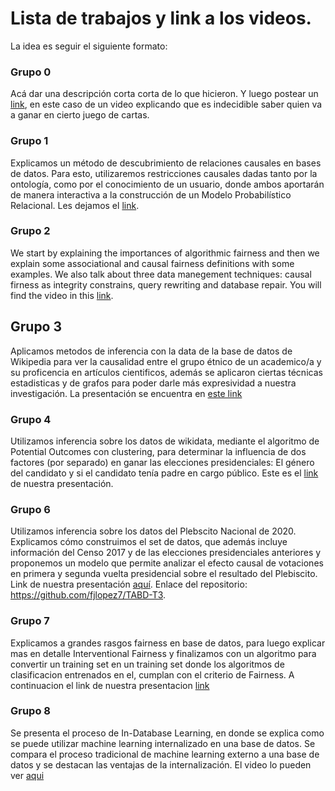 # Lista de trabajos y link a los videos. 

La idea es seguir el siguiente formato: 

### Grupo 0
Acá dar una descripción corta corta de lo que hicieron. 
Y luego postear un [link](https://www.youtube.com/watch?v=xCDSVsXntOk), en este caso de un video explicando que es indecidible saber quien va a ganar en cierto juego de cartas.  

### Grupo 1
Explicamos un método de descubrimiento de relaciones causales en bases de datos. Para esto, utilizaremos restricciones causales dadas tanto por la ontología, como por el conocimiento de un usuario, donde ambos aportarán de manera interactiva a la construcción de un Modelo Probabilístico Relacional. Les dejamos el [link](https://drive.google.com/file/d/1ngMAPOgf43Kb60ihoxabAO9j225QGg6x/view?usp=sharing).

### Grupo 2
We start by explaining the importances of algorithmic fairness and then we explain some associational and causal fairness definitions with some examples. We also talk about three data manegement techniques: causal firness as integrity constrains, query rewriting and database repair. You will find the video in this [link](https://youtu.be/K2_WQlDvQ-Y).

## Grupo 3

Aplicamos metodos de inferencia con la data de la base de datos de Wikipedia para ver la causalidad entre el grupo étnico de un academico/a y su proficencia en artículos cientificos, además se aplicaron ciertas técnicas estadisticas y de grafos para poder darle más expresividad a nuestra investigación. La presentación se encuentra en [este link](https://docs.google.com/presentation/d/1ctSyolc58pKq6H6UZ-jV-YPb-AHcapJM63xY1odYsu0/edit?usp=sharing) 

### Grupo 4
Utilizamos inferencia sobre los datos de wikidata, mediante el algoritmo de Potential Outcomes con clustering, para determinar la influencia de dos factores (por separado) en ganar las elecciones presidenciales: El género del candidato y si el candidato tenía padre en cargo público. Este es el [link](https://youtu.be/fAhxsGWdk-I) de nuestra presentación.

### Grupo 6
Utilizamos inferencia sobre los datos del Plebscito Nacional de 2020. Explicamos cómo construimos el set de datos, que además incluye información del Censo 2017 y de las elecciones presidenciales anteriores y proponemos un modelo que permite analizar el efecto causal de votaciones en primera y segunda vuelta presidencial sobre el resultado del Plebiscito. Link de nuestra presentación [aquí](https://drive.google.com/file/d/1rAfYW_G-pel73_lA6GjRem7Ew7Kp-5Dp/view?usp=sharing). Enlace del repositorio: https://github.com/fjlopez7/TABD-T3.

### Grupo 7
Explicamos a grandes rasgos fairness en base de datos, para luego explicar mas en detalle Interventional Fairness y finalizamos con un algoritmo para convertir un training set en un training set donde los algoritmos de clasificacion entrenados en el, cumplan con el criterio de Fairness. A continuacion el link de nuestra presentacion [link](https://drive.google.com/file/d/1uZpuFogKqDZyrtVdri9uI4YSaf1d_JZc/view?usp=sharing)

### Grupo 8
Se presenta el proceso de In-Database Learning, en donde se explica como se puede utilizar machine learning internalizado en una base de datos. Se compara el proceso tradicional de machine learning externo a una base de datos y se destacan las ventajas de la internalización. El video lo pueden ver [aqui](https://drive.google.com/file/d/1btbNab8_8i_jZZinhzmxmH4tZcaVuqNG/view?usp=sharing)
